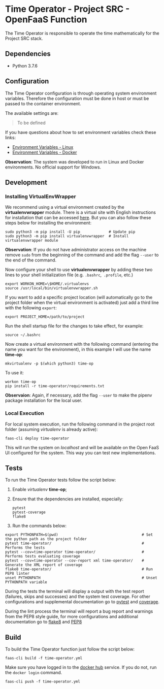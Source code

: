 # Time Operator - Project SRC - OpenFaaS Function

The Time Operator is responsible to operate the time mathematically for the Project SRC stack.

## Dependencies

- Python 3.7.6

## Configuration

The Time Operator configuration is through operating system environment variables. Therefore the configuration must be done in host or must be passed to the container environment.

The available settings are:

> To be defined

If you have questions about how to set environment variables check these links:

- [Environment Variables - Linux](https://www.digitalocean.com/community/tutorials/how-to-read-and-set-environmental-and-shell-variables-on-a-linux-vps)
- [Environment Variables - Docker](https://serverascode.com/2014/05/29/environment-variables-with-docker.html)

**Observation**: The system was developed to run in Linux and Docker environments. No official support for Windows.

## Development

### Installing VirtualEnvWrapper

We recommend using a virtual environment created by the __virtualenvwrapper__ module. There is a virtual site with English instructions for installation that can be accessed [here](https://virtualenvwrapper.readthedocs.io/en/latest/install.html). But you can also follow these steps below for installing the environment:

```shell
sudo python3 -m pip install -U pip             # Update pip
sudo python3 -m pip install virtualenvwrapper  # Install virtualenvwrapper module
```

**Observation**: If you do not have administrator access on the machine remove `sudo` from the beginning of the command and add the flag `--user` to the end of the command.

Now configure your shell to use **virtualenvwrapper** by adding these two lines to your shell initialization file (e.g. `.bashrc`,` .profile`, etc.)

```shell
export WORKON_HOME=\$HOME/.virtualenvs
source /usr/local/bin/virtualenvwrapper.sh
```

If you want to add a specific project location (will automatically go to the project folder when the virtual environment is activated) just add a third line with the following `export`:

```shell
export PROJECT_HOME=/path/to/project
```

Run the shell startup file for the changes to take effect, for example:

```shell
source ~/.bashrc
```

Now create a virtual environment with the following command (entering the name you want for the environment), in this example I will use the name **time-op**:

```shell
mkvirtualenv -p $(which python3) time-op
```

To use it:

```shell
workon time-op
pip install -r time-operator/requirements.txt
```

**Observaion**: Again, if necessary, add the flag `--user` to make the pipenv package installation for the local user.

### Local Execution

For local system execution, run the following command in the project root folder (assuming _virtualenv_ is already active):

```shell
faas-cli deploy time-operator
```

This will run the system on _localhost_ and will be available on the Open FaaS UI configured for the system. This way you can test new implementations.

## Tests

To run the Time Operator tests follow the script below:

1.  Enable _virtualenv_ **time-op**;
2.  Ensure that the dependencies are installed, especially:

        pytest
        pytest-coverage
        flake8

3.  Run the commands below:

```shell
export PYTHONPATH=$(pwd)                                      # Set the python path as the project folder
pytest time-operator/                                         # Performs the tests
pytest --cov=time-operator time-operator/                     # Performs tests evaluating coverage
pytest --cov=time-operator --cov-report xml time-operator/    # Generate the XML report of coverage
flake8 time-operator/                                         # Run PEP8 linter
unset PYTHONPATH                                              # Unset PYTHONPATH variable
```

During the tests the terminal will display a output with the test report (failures, skips and successes) and the system test coverage. For other configurations and supplemental documentation go to [pytest](https://pytest.org/en/latest/) and [coverage](https://pytest-cov.readthedocs.io/en/latest/).

During the lint process the terminal will report a bug report and warnings from the PEP8 style guide, for more configurations and additional documentation go to [flake8](http://flake8.pycqa.org/en/latest/index.html#quickstart) and [PEP8](https://www.python.org/dev/peps/pep-0008/)

## Build

To build the Time Operator function just follow the script below:

```shell
faas-cli build -f time-operator.yml
```

Make sure you have logged in to the [docker hub](https://hub.docker.com/) service. If you do not, run the `docker login` command.

```shell
faas-cli push -f time-operator.yml
```
